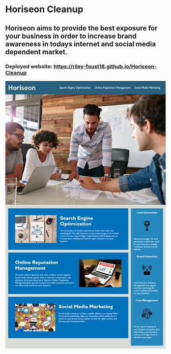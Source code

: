 # Horiseon Cleanup

## Horiseon aims to provide the best exposure for your business in order to increase brand awareness in todays internet and social media dependent market. 

### Deployed website: https://riley-foust18.github.io/Horiseon-Cleanup

![](./assets/images/Refrence/horiseon-ref-image.png)
